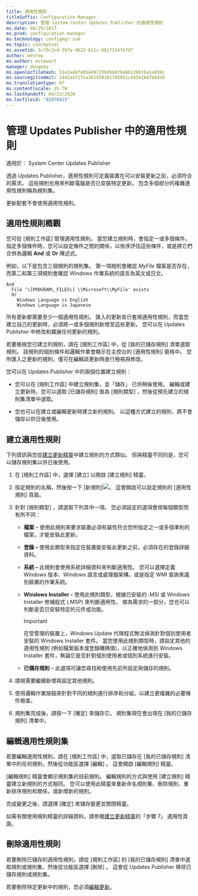 ```yaml
---
title: 適用性規則
titleSuffix: Configuration Manager
description: 管理 System Center Updates Publisher 的適用性規則
ms.date: 04/29/2017
ms.prod: configuration-manager
ms.technology: configmgr-sum
ms.topic: conceptual
ms.assetid: 3cf0c2cd-397a-4622-b11c-961f334fb7d7
author: mestew
ms.author: mstewart
manager: dougeby
ms.openlocfilehash: 53a3aabfe65449723bdb6076486128b76a1a830c
ms.sourcegitcommit: 1442a4717ca362d38101785851cd45b2687b64e5
ms.translationtype: HT
ms.contentlocale: zh-TW
ms.lasthandoff: 04/23/2020
ms.locfileid: "82078425"
---
```

# <a name="manage-applicability-rules-in-updates-publisher"></a>管理 Updates Publisher 中的適用性規則

適用於：  System Center Updates Publisher

透過 Updates Publisher，適用性規則可定義裝置在可以安裝更新之前，必須符合的需求。 這些規則也用來判斷電腦是否已安裝特定更新。 包含多個部分的複雜適用性規則稱為規則集。

更新配套不會使用適用性規則。

## <a name="overview-of-applicability-rules"></a>適用性規則概觀
您可從 [規則工作區]  管理適用性規則。 當您建立規則時，會指定一或多個條件。 指定多個條件時，您可以設定條件之間的關係，以依序評估這些條件，或是將它們合併為邏輯 **And** 或 **Or** 陳述式。

例如，以下是包含三個規則的規則集。 第一項規則會確認 *MyFile* 檔案是否存在，而第二和第三項規則會確認 Windows 作業系統的語言為英文或日文。

``` Example
And  
  File '\[PROGRAM\_FILES\] \\Microsoft\\MyFile' exists  
  Or  
    Windows Language is English
    Windows Language is Japanese
```

所有更新都需要至少一個適用性規則。 匯入的更新皆已套用適用性規則，而當您建立自己的更新時，必須將一或多個規則新增至這些更新。 您可以在 Updates Publisher 中修改和擴展任何更新的規則。

若要檢視您已建立的規則，請在 [規則工作區]  中，從 [我的已儲存規則]  清單選取規則。 該規則的個別條件和邏輯作業會顯示在主控台的 [適用性規則]  窗格中。 您所匯入之更新的規則，僅可在編輯該更新時進行檢視與修改。

您可以在 Updates Publisher 中的兩個位置建立規則：

-   您可以在 [規則工作區]  中建立規則集，並「儲存」  已供稍後使用。 編輯或建立更新時，您可以選取 [已儲存規則]  做為 [規則類型]  ，然後從預先建立的規則集清單中選取。

-   您也可以在建立或編輯更新時建立新的規則。 以這種方式建立的規則，將不會儲存以供日後使用。

## <a name="create-applicability-rule"></a>建立適用性規則
下列資訊與您從[建立更新精靈](create-updates-with-updates-publisher.md#use-the-create-update-wizard)中建立規則的方式類似。 但與精靈不同的是，您可以儲存規則集以供日後使用。

1. 在 [規則工作區]  中，選擇 [建立]  以開啟 [建立規則]  精靈。

2. 指定規則的名稱，然後按一下 [新規則]![](media/newrule.png)。 這會開啟可以設定規則的 [適用性規則]  頁面。

3. 針對 [規則類型]  ，請選取下列其中一項。 您必須設定的選項會視每個類型而有所不同：

   - **檔案** – 使用此規則來要求裝置必須有屬性符合您所指定之一或多個準則的檔案，才能安裝此更新。

   - **登錄 –** 使用此類型來指定在裝置能安裝此更新之前，必須存在的登錄詳細資料。

   - **系統 –** 此規則會使用系統詳細資料來判斷適用性。 您可以選擇定義 Windows 版本、Windows 語言或處理器架構，或是指定 WMI 查詢來識別裝置的作業系統。

   - **Windows Installer -** 使用此規則類型，根據已安裝的 .MSI 或 Windows Installer 修補程式 (.MSP) 來判斷適用性。 做為需求的一部分，您也可以判斷是否已安裝特定的元件或功能。

     > [!IMPORTANT]   
     > 在受管理的裝置上，Windows Update 代理程式無法偵測針對個別使用者安裝的 Windows Installer 套件。 當您使用此規則類型時，請設定其他的適用性規則 (例如檔案版本或登錄機碼值)，以正確地偵測到 Windows Installer 套件，無論它是否針對個別使用者或個別系統進行安裝。

   - **已儲存規則** – 此選項可讓您尋找和使用先前所設定與儲存的規則。

4. 請視需要繼續新增與設定其他規則。

5. 使用邏輯作業按鈕來針對不同的規則進行排序和分組，以建立更複雜的必要條件檢查。

6. 規則集完成後，請按一下 [確定]  來儲存它。 規則集現在會出現在 [我的已儲存規則]  清單中。

## <a name="edit-applicability-rule-sets"></a>編輯適用性規則集
若要編輯適用性規則，請在 [規則工作區]  中，選取已儲存在 [我的已儲存規則]  清單中的任何規則，然後從功能區選擇 [編輯]  。 這會開啟 [編輯規則]  精靈。

[編輯規則]  精靈會顯示規則集的目前規則。 編輯規則的方式與使用 [建立規則]  精靈建立新規則的方式相同。 您可以使用此精靈來重新命名規則集、刪除規則、重新排序規則和關係，或新增新的規則。

完成變更之後，請選擇 [確定]  來儲存變更並關閉精靈。

如需有關使用規則精靈的詳細資料，請參閱[建立更新精靈](create-updates-with-updates-publisher.md#use-the-create-update-wizard)的「步驟 7」  適用性頁面。

## <a name="delete-applicability-rules"></a>刪除適用性規則
若要刪除已儲存的適用性規則，請從 [規則工作區]  的 [我的已儲存規則]  清單中選取規則或規則集，然後從功能區選擇 [刪除]  。 這會從 Updates Publisher 移除已儲存規則或規則集。

若要刪除特定更新中的規則，您必須[編輯更新](manage-updates-with-updates-publisher.md#edit-updates-and-bundles)。

